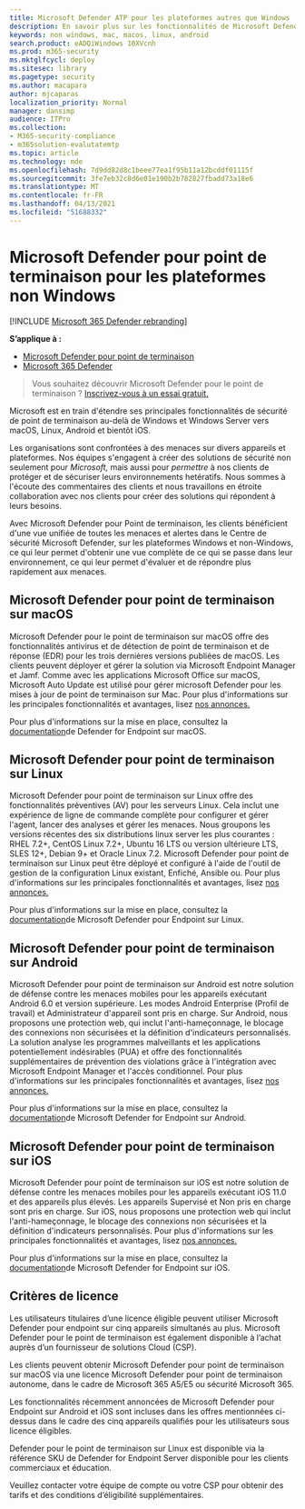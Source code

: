 ```yaml
---
title: Microsoft Defender ATP pour les plateformes autres que Windows
description: En savoir plus sur les fonctionnalités de Microsoft Defender ATP pour les plateformes autres que Windows
keywords: non windows, mac, macos, linux, android
search.product: eADQiWindows 10XVcnh
ms.prod: m365-security
ms.mktglfcycl: deploy
ms.sitesec: library
ms.pagetype: security
ms.author: macapara
author: mjcaparas
localization_priority: Normal
manager: dansimp
audience: ITPro
ms.collection:
- M365-security-compliance
- m365solution-evalutatemtp
ms.topic: article
ms.technology: mde
ms.openlocfilehash: 7d9dd82d8c1beee77ea1f95b11a12bcddf01115f
ms.sourcegitcommit: 3fe7eb32c8d6e01e190b2b782827fbadd73a18e6
ms.translationtype: MT
ms.contentlocale: fr-FR
ms.lasthandoff: 04/13/2021
ms.locfileid: "51688332"
---
```

# <a name="microsoft-defender-for-endpoint-for-non-windows-platforms"></a>Microsoft Defender pour point de terminaison pour les plateformes non Windows

[!INCLUDE [Microsoft 365 Defender rebranding](../../includes/microsoft-defender.md)]

**S’applique à :**
- [Microsoft Defender pour point de terminaison](https://go.microsoft.com/fwlink/p/?linkid=2154037)
- [Microsoft 365 Defender](https://go.microsoft.com/fwlink/?linkid=2118804)


> Vous souhaitez découvrir Microsoft Defender pour le point de terminaison ? [Inscrivez-vous à un essai gratuit.](https://www.microsoft.com/microsoft-365/windows/microsoft-defender-atp?ocid=docs-wdatp-exposedapis-abovefoldlink)

Microsoft est en train d'étendre ses principales fonctionnalités de sécurité de point de terminaison au-delà de Windows et Windows Server vers macOS, Linux, Android et bientôt iOS.

Les organisations sont confrontées à des menaces sur divers appareils et plateformes. Nos équipes s'engagent à créer des solutions de sécurité non seulement pour *Microsoft,* mais aussi pour *permettre* à nos clients de protéger et de sécuriser leurs environnements hetératifs. Nous sommes à l'écoute des commentaires des clients et nous travaillons en étroite collaboration avec nos clients pour créer des solutions qui répondent à leurs besoins.

Avec Microsoft Defender pour Point de terminaison, les clients bénéficient d'une vue unifiée de toutes les menaces et alertes dans le Centre de sécurité Microsoft Defender, sur les plateformes Windows et non-Windows, ce qui leur permet d'obtenir une vue complète de ce qui se passe dans leur environnement, ce qui leur permet d'évaluer et de répondre plus rapidement aux menaces.

## <a name="microsoft-defender-for-endpoint-on-macos"></a>Microsoft Defender pour point de terminaison sur macOS 

Microsoft Defender pour le point de terminaison sur macOS offre des fonctionnalités antivirus et de détection de point de terminaison et de réponse (EDR) pour les trois dernières versions publiées de macOS. Les clients peuvent déployer et gérer la solution via Microsoft Endpoint Manager et Jamf. Comme avec les applications Microsoft Office sur macOS, Microsoft Auto Update est utilisé pour gérer microsoft Defender pour les mises à jour de point de terminaison sur Mac. Pour plus d'informations sur les principales fonctionnalités et avantages, lisez [nos annonces.](https://techcommunity.microsoft.com/t5/microsoft-defender-atp/bg-p/MicrosoftDefenderATPBlog/label-name/macOS)

Pour plus d'informations sur la mise en place, consultez la [documentation](https://docs.microsoft.com/microsoft-365/security/defender-endpoint/microsoft-defender-atp-mac)de Defender for Endpoint sur macOS.

## <a name="microsoft-defender-for-endpoint-on-linux"></a>Microsoft Defender pour point de terminaison sur Linux

Microsoft Defender pour point de terminaison sur Linux offre des fonctionnalités préventives (AV) pour les serveurs Linux. Cela inclut une expérience de ligne de commande complète pour configurer et gérer l'agent, lancer des analyses et gérer les menaces. Nous groupons les versions récentes des six distributions linux server les plus courantes : RHEL 7.2+, CentOS Linux 7.2+, Ubuntu 16 LTS ou version ultérieure LTS, SLES 12+, Debian 9+ et Oracle Linux 7.2. Microsoft Defender pour point de terminaison sur Linux peut être déployé et configuré à l'aide de l'outil de gestion de la configuration Linux existant, Enfiché, Ansible ou. Pour plus d'informations sur les principales fonctionnalités et avantages, lisez [nos annonces.](https://techcommunity.microsoft.com/t5/microsoft-defender-atp/bg-p/MicrosoftDefenderATPBlog/label-name/Linux)

Pour plus d'informations sur la mise en place, consultez la [documentation](https://docs.microsoft.com/microsoft-365/security/defender-endpoint/microsoft-defender-atp-linux)de Microsoft Defender pour Endpoint sur Linux.

## <a name="microsoft-defender-for-endpoint-on-android"></a>Microsoft Defender pour point de terminaison sur Android

Microsoft Defender pour point de terminaison sur Android est notre solution de défense contre les menaces mobiles pour les appareils exécutant Android 6.0 et version supérieure. Les modes Android Enterprise (Profil de travail) et Administrateur d'appareil sont pris en charge. Sur Android, nous proposons une protection web, qui inclut l'anti-hameçonnage, le blocage des connexions non sécurisées et la définition d'indicateurs personnalisés. La solution analyse les programmes malveillants et les applications potentiellement indésirables (PUA) et offre des fonctionnalités supplémentaires de prévention des violations grâce à l'intégration avec Microsoft Endpoint Manager et l'accès conditionnel. Pour plus d'informations sur les principales fonctionnalités et avantages, lisez [nos annonces.](https://techcommunity.microsoft.com/t5/microsoft-defender-atp/bg-p/MicrosoftDefenderATPBlog/label-name/Android)

Pour plus d'informations sur la mise en place, consultez la [documentation](https://docs.microsoft.com/microsoft-365/security/defender-endpoint/microsoft-defender-atp-android)de Microsoft Defender for Endpoint sur Android.

## <a name="microsoft-defender-for-endpoint-on-ios"></a>Microsoft Defender pour point de terminaison sur iOS

Microsoft Defender pour point de terminaison sur iOS est notre solution de défense contre les menaces mobiles pour les appareils exécutant iOS 11.0 et des appareils plus élevés. Les appareils Supervisé et Non pris en charge sont pris en charge. Sur iOS, nous proposons une protection web qui inclut l'anti-hameçonnage, le blocage des connexions non sécurisées et la définition d'indicateurs personnalisés. Pour plus d'informations sur les principales fonctionnalités et avantages, lisez [nos annonces.](https://techcommunity.microsoft.com/t5/microsoft-defender-for-endpoint/bg-p/MicrosoftDefenderATPBlog/label-name/iOS) 

Pour plus d'informations sur la mise en place, consultez la [documentation](https://docs.microsoft.com/microsoft-365/security/defender-endpoint/microsoft-defender-atp-ios)de Microsoft Defender for Endpoint sur iOS.

## <a name="licensing-requirements"></a>Critères de licence 

Les utilisateurs titulaires d’une licence éligible peuvent utiliser Microsoft Defender pour endpoint sur cinq appareils simultanés au plus. Microsoft Defender pour le point de terminaison est également disponible à l’achat auprès d’un fournisseur de solutions Cloud (CSP).

Les clients peuvent obtenir Microsoft Defender pour point de terminaison sur macOS via une licence Microsoft Defender pour point de terminaison autonome, dans le cadre de Microsoft 365 A5/E5 ou sécurité Microsoft 365.

Les fonctionnalités récemment annoncées de Microsoft Defender pour Endpoint sur Android et iOS sont incluses dans les offres mentionnées ci-dessus dans le cadre des cinq appareils qualifiés pour les utilisateurs sous licence éligibles.

Defender pour le point de terminaison sur Linux est disponible via la référence SKU de Defender for Endpoint Server disponible pour les clients commerciaux et éducation.

Veuillez contacter votre équipe de compte ou votre CSP pour obtenir des tarifs et des conditions d’éligibilité supplémentaires.
